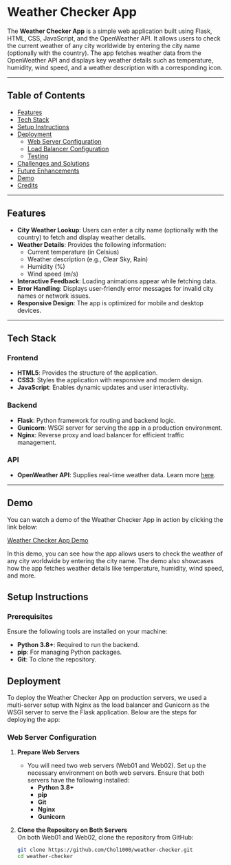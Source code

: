 # Weather Checker App  

The **Weather Checker App** is a simple web application built using Flask, HTML, CSS, JavaScript, and the OpenWeather API. It allows users to check the current weather of any city worldwide by entering the city name (optionally with the country). The app fetches weather data from the OpenWeather API and displays key weather details such as temperature, humidity, wind speed, and a weather description with a corresponding icon.

---

## Table of Contents  
- [Features](#features)  
- [Tech Stack](#tech-stack)  
- [Setup Instructions](#setup-instructions)  
- [Deployment](#deployment)  
  - [Web Server Configuration](#web-server-configuration)  
  - [Load Balancer Configuration](#load-balancer-configuration)  
  - [Testing](#testing)  
- [Challenges and Solutions](#challenges-and-solutions)  
- [Future Enhancements](#future-enhancements)  
- [Demo](#demo)  
- [Credits](#credits)  

---

## Features  

- **City Weather Lookup**: Users can enter a city name (optionally with the country) to fetch and display weather details.  
- **Weather Details**: Provides the following information:  
  - Current temperature (in Celsius)  
  - Weather description (e.g., Clear Sky, Rain)  
  - Humidity (%)  
  - Wind speed (m/s)  
- **Interactive Feedback**: Loading animations appear while fetching data.  
- **Error Handling**: Displays user-friendly error messages for invalid city names or network issues.  
- **Responsive Design**: The app is optimized for mobile and desktop devices.  

---

## Tech Stack  

### Frontend  
- **HTML5**: Provides the structure of the application.  
- **CSS3**: Styles the application with responsive and modern design.  
- **JavaScript**: Enables dynamic updates and user interactivity.  

### Backend  
- **Flask**: Python framework for routing and backend logic.  
- **Gunicorn**: WSGI server for serving the app in a production environment.  
- **Nginx**: Reverse proxy and load balancer for efficient traffic management.  

### API  
- **OpenWeather API**: Supplies real-time weather data. Learn more [here](https://openweathermap.org/api).  

---
## Demo  

You can watch a demo of the Weather Checker App in action by clicking the link below:

[Weather Checker App Demo](https://youtu.be/wqjBTixYkTk)

In this demo, you can see how the app allows users to check the weather of any city worldwide by entering the city name. The demo also showcases how the app fetches weather details like temperature, humidity, wind speed, and more.


## Setup Instructions  

### Prerequisites  
Ensure the following tools are installed on your machine:  
- **Python 3.8+**: Required to run the backend.  
- **pip**: For managing Python packages.  
- **Git**: To clone the repository.  
## Deployment  

To deploy the Weather Checker App on production servers, we used a multi-server setup with Nginx as the load balancer and Gunicorn as the WSGI server to serve the Flask application. Below are the steps for deploying the app:

### Web Server Configuration  

1. **Prepare Web Servers**  
   - You will need two web servers (Web01 and Web02). Set up the necessary environment on both web servers. Ensure that both servers have the following installed:  
     - **Python 3.8+**
     - **pip**  
     - **Git**
     - **Nginx**  
     - **Gunicorn**

2. **Clone the Repository on Both Servers**  
   On both Web01 and Web02, clone the repository from GitHub:  
   ```bash  
   git clone https://github.com/Chol1000/weather-checker.git  
   cd weather-checker  
